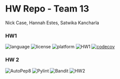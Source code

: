 # HW Repo - Team 13

Nick Case, Hannah Estes, Satwika Kancharla

### HW1
![language](https://img.shields.io/badge/Language-Python-blue)
![license](https://img.shields.io/badge/License-MIT-green)
![platform](https://img.shields.io/badge/Platform-Linux-purple)
![HW1](https://github.com/SE-Fall-2024/HW/actions/workflows/hw1.yml/badge.svg)
[![codecov](https://codecov.io/gh/SE-Fall-2024/HW/graph/badge.svg?token=MGDF8WAVSP)](https://codecov.io/gh/SE-Fall-2024/HW)

### HW 2
![AutoPep8](https://github.com/SE-Fall-2024/HW/actions/workflows/autopep8.yml/badge.svg)
![Pylint](https://github.com/SE-Fall-2024/HW/actions/workflows/pylint.yml/badge.svg)
![Bandit](https://img.shields.io/badge/security-bandit-yellow.svg)
![HW2](https://github.com/SE-Fall-2024/HW/actions/workflows/hw2.yml/badge.svg)

